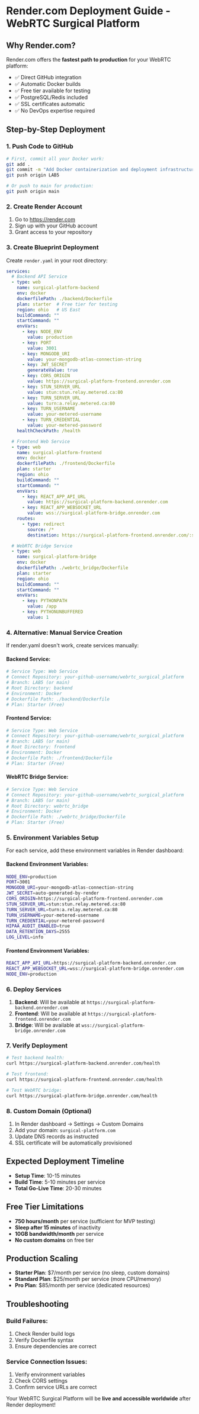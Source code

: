 # Render.com Deployment Guide - WebRTC Surgical Platform

## Why Render.com?

Render.com offers the **fastest path to production** for your WebRTC platform:
- ✅ Direct GitHub integration
- ✅ Automatic Docker builds
- ✅ Free tier available for testing
- ✅ PostgreSQL/Redis included
- ✅ SSL certificates automatic
- ✅ No DevOps expertise required

## Step-by-Step Deployment

### 1. Push Code to GitHub
```bash
# First, commit all your Docker work:
git add .
git commit -m "Add Docker containerization and deployment infrastructure"
git push origin LAB5

# Or push to main for production:
git push origin main
```

### 2. Create Render Account
1. Go to https://render.com
2. Sign up with your GitHub account
3. Grant access to your repository

### 3. Create Blueprint Deployment

Create `render.yaml` in your root directory:

```yaml
services:
  # Backend API Service
  - type: web
    name: surgical-platform-backend
    env: docker
    dockerfilePath: ./backend/Dockerfile
    plan: starter  # Free tier for testing
    region: ohio   # US East
    buildCommand: ""
    startCommand: ""
    envVars:
      - key: NODE_ENV
        value: production
      - key: PORT
        value: 3001
      - key: MONGODB_URI
        value: your-mongodb-atlas-connection-string
      - key: JWT_SECRET
        generateValue: true
      - key: CORS_ORIGIN
        value: https://surgical-platform-frontend.onrender.com
      - key: STUN_SERVER_URL
        value: stun:stun.relay.metered.ca:80
      - key: TURN_SERVER_URL  
        value: turn:a.relay.metered.ca:80
      - key: TURN_USERNAME
        value: your-metered-username
      - key: TURN_CREDENTIAL
        value: your-metered-password
    healthCheckPath: /health

  # Frontend Web Service  
  - type: web
    name: surgical-platform-frontend
    env: docker
    dockerfilePath: ./frontend/Dockerfile
    plan: starter
    region: ohio
    buildCommand: ""
    startCommand: ""
    envVars:
      - key: REACT_APP_API_URL
        value: https://surgical-platform-backend.onrender.com
      - key: REACT_APP_WEBSOCKET_URL
        value: wss://surgical-platform-bridge.onrender.com
    routes:
      - type: redirect
        source: /*
        destination: https://surgical-platform-frontend.onrender.com/:splat

  # WebRTC Bridge Service
  - type: web  
    name: surgical-platform-bridge
    env: docker
    dockerfilePath: ./webrtc_bridge/Dockerfile
    plan: starter
    region: ohio
    buildCommand: ""
    startCommand: ""
    envVars:
      - key: PYTHONPATH
        value: /app
      - key: PYTHONUNBUFFERED
        value: 1
```

### 4. Alternative: Manual Service Creation

If render.yaml doesn't work, create services manually:

#### Backend Service:
```bash
# Service Type: Web Service
# Connect Repository: your-github-username/webrtc_surgical_platform
# Branch: LAB5 (or main)
# Root Directory: backend
# Environment: Docker
# Dockerfile Path: ./backend/Dockerfile
# Plan: Starter (Free)
```

#### Frontend Service:
```bash
# Service Type: Web Service  
# Connect Repository: your-github-username/webrtc_surgical_platform
# Branch: LAB5 (or main)
# Root Directory: frontend
# Environment: Docker
# Dockerfile Path: ./frontend/Dockerfile
# Plan: Starter (Free)
```

#### WebRTC Bridge Service:
```bash
# Service Type: Web Service
# Connect Repository: your-github-username/webrtc_surgical_platform  
# Branch: LAB5 (or main)
# Root Directory: webrtc_bridge
# Environment: Docker
# Dockerfile Path: ./webrtc_bridge/Dockerfile
# Plan: Starter (Free)
```

### 5. Environment Variables Setup

For each service, add these environment variables in Render dashboard:

#### Backend Environment Variables:
```bash
NODE_ENV=production
PORT=3001
MONGODB_URI=your-mongodb-atlas-connection-string
JWT_SECRET=auto-generated-by-render
CORS_ORIGIN=https://surgical-platform-frontend.onrender.com
STUN_SERVER_URL=stun:stun.relay.metered.ca:80
TURN_SERVER_URL=turn:a.relay.metered.ca:80
TURN_USERNAME=your-metered-username
TURN_CREDENTIAL=your-metered-password
HIPAA_AUDIT_ENABLED=true
DATA_RETENTION_DAYS=2555
LOG_LEVEL=info
```

#### Frontend Environment Variables:
```bash
REACT_APP_API_URL=https://surgical-platform-backend.onrender.com
REACT_APP_WEBSOCKET_URL=wss://surgical-platform-bridge.onrender.com
NODE_ENV=production
```

### 6. Deploy Services

1. **Backend**: Will be available at `https://surgical-platform-backend.onrender.com`
2. **Frontend**: Will be available at `https://surgical-platform-frontend.onrender.com`  
3. **Bridge**: Will be available at `wss://surgical-platform-bridge.onrender.com`

### 7. Verify Deployment

```bash
# Test backend health:
curl https://surgical-platform-backend.onrender.com/health

# Test frontend:
curl https://surgical-platform-frontend.onrender.com/health

# Test WebRTC bridge:
curl https://surgical-platform-bridge.onrender.com/health
```

### 8. Custom Domain (Optional)

1. In Render dashboard → Settings → Custom Domains
2. Add your domain: `surgical-platform.com`
3. Update DNS records as instructed
4. SSL certificate will be automatically provisioned

## Expected Deployment Timeline

- **Setup Time**: 10-15 minutes
- **Build Time**: 5-10 minutes per service
- **Total Go-Live Time**: 20-30 minutes

## Free Tier Limitations

- **750 hours/month** per service (sufficient for MVP testing)
- **Sleep after 15 minutes** of inactivity
- **10GB bandwidth/month** per service
- **No custom domains** on free tier

## Production Scaling

- **Starter Plan**: $7/month per service (no sleep, custom domains)
- **Standard Plan**: $25/month per service (more CPU/memory)
- **Pro Plan**: $85/month per service (dedicated resources)

## Troubleshooting

### Build Failures:
1. Check Render build logs
2. Verify Dockerfile syntax
3. Ensure dependencies are correct

### Service Connection Issues:
1. Verify environment variables
2. Check CORS settings
3. Confirm service URLs are correct

Your WebRTC Surgical Platform will be **live and accessible worldwide** after Render deployment!